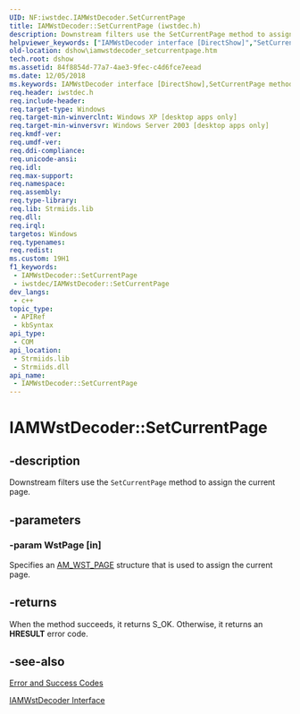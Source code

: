 ```yaml
---
UID: NF:iwstdec.IAMWstDecoder.SetCurrentPage
title: IAMWstDecoder::SetCurrentPage (iwstdec.h)
description: Downstream filters use the SetCurrentPage method to assign the current page.
helpviewer_keywords: ["IAMWstDecoder interface [DirectShow]","SetCurrentPage method","IAMWstDecoder.SetCurrentPage","IAMWstDecoder::SetCurrentPage","IAMWstDecoderSetCurrentPage","SetCurrentPage","SetCurrentPage method [DirectShow]","SetCurrentPage method [DirectShow]","IAMWstDecoder interface","dshow.iamwstdecoder_setcurrentpage","iwstdec/IAMWstDecoder::SetCurrentPage"]
old-location: dshow\iamwstdecoder_setcurrentpage.htm
tech.root: dshow
ms.assetid: 84f8854d-77a7-4ae3-9fec-c4d6fce7eead
ms.date: 12/05/2018
ms.keywords: IAMWstDecoder interface [DirectShow],SetCurrentPage method, IAMWstDecoder.SetCurrentPage, IAMWstDecoder::SetCurrentPage, IAMWstDecoderSetCurrentPage, SetCurrentPage, SetCurrentPage method [DirectShow], SetCurrentPage method [DirectShow],IAMWstDecoder interface, dshow.iamwstdecoder_setcurrentpage, iwstdec/IAMWstDecoder::SetCurrentPage
req.header: iwstdec.h
req.include-header: 
req.target-type: Windows
req.target-min-winverclnt: Windows XP [desktop apps only]
req.target-min-winversvr: Windows Server 2003 [desktop apps only]
req.kmdf-ver: 
req.umdf-ver: 
req.ddi-compliance: 
req.unicode-ansi: 
req.idl: 
req.max-support: 
req.namespace: 
req.assembly: 
req.type-library: 
req.lib: Strmiids.lib
req.dll: 
req.irql: 
targetos: Windows
req.typenames: 
req.redist: 
ms.custom: 19H1
f1_keywords:
 - IAMWstDecoder::SetCurrentPage
 - iwstdec/IAMWstDecoder::SetCurrentPage
dev_langs:
 - c++
topic_type:
 - APIRef
 - kbSyntax
api_type:
 - COM
api_location:
 - Strmiids.lib
 - Strmiids.dll
api_name:
 - IAMWstDecoder::SetCurrentPage
---
```


# IAMWstDecoder::SetCurrentPage


## -description

Downstream filters use the <code>SetCurrentPage</code> method to assign the current page.

## -parameters

### -param WstPage [in]

Specifies an <a href="/previous-versions/windows/desktop/api/iwstdec/ns-iwstdec-am_wst_page">AM_WST_PAGE</a> structure that is used to assign the current page.

## -returns

When the method succeeds, it returns S_OK. Otherwise, it returns an <b>HRESULT</b> error code.

## -see-also

<a href="/windows/desktop/DirectShow/error-and-success-codes">Error and Success Codes</a>



<a href="/windows/desktop/api/iwstdec/nn-iwstdec-iamwstdecoder">IAMWstDecoder Interface</a>

